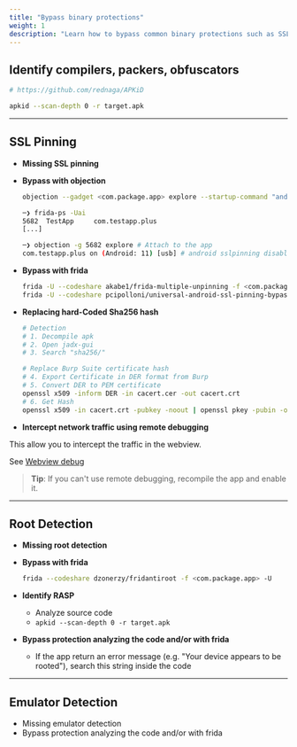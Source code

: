 ```yaml
---
title: "Bypass binary protections"
weight: 1
description: "Learn how to bypass common binary protections such as SSL pinning, root detection, and emulator detection. This guide covers identification techniques and practical methods using tools like Frida and Objection."
---
```


## Identify compilers, packers, obfuscators

```sh
# https://github.com/rednaga/APKiD

apkid --scan-depth 0 -r target.apk
```

---

## SSL Pinning

* **Missing SSL pinning**
* **Bypass with objection**

    ```sh
    objection --gadget <com.package.app> explore --startup-command "android sslpinning disable"
    ```

    ```sh
    ─❯ frida-ps -Uai
    5682  TestApp     com.testapp.plus
    [...]

    ─❯ objection -g 5682 explore # Attach to the app
    com.testapp.plus on (Android: 11) [usb] # android sslpinning disable
    ```

* **Bypass with frida**

    ```sh
    frida -U --codeshare akabe1/frida-multiple-unpinning -f <com.package.app>
    frida -U --codeshare pcipolloni/universal-android-ssl-pinning-bypass-with-frida -f <com.package.app>
    ```

* **Replacing hard-Coded Sha256 hash**

    ```sh
    # Detection
    # 1. Decompile apk
    # 2. Open jadx-gui
    # 3. Search "sha256/"

    # Replace Burp Suite certificate hash
    # 4. Export Certificate in DER format from Burp
    # 5. Convert DER to PEM certificate
    openssl x509 -inform DER -in cacert.cer -out cacert.crt
    # 6. Get Hash
    openssl x509 -in cacert.crt -pubkey -noout | openssl pkey -pubin -outform der | openssl dgst -sha256 -binary | openssl enc -base64
    ```

* **Intercept network traffic using remote debugging**

This allow you to intercept the traffic in the webview.

See [Webview debug](/android/vulnerabilities/security-misconfiguration/#webview---debug)

> **Tip**: If you can't use remote debugging, recompile the app and enable it.


---

## Root Detection
* **Missing root detection**
* **Bypass with frida**

    ```sh
    frida --codeshare dzonerzy/fridantiroot -f <com.package.app> -U
    ```

* **Identify RASP**
  * Analyze source code
  * `apkid --scan-depth 0 -r target.apk`
* **Bypass protection analyzing the code and/or with frida**
  * If the app return an error message (e.g. "Your device appears to be rooted"), search this string inside the code

---

## Emulator Detection

* Missing emulator detection
* Bypass protection analyzing the code and/or with frida
